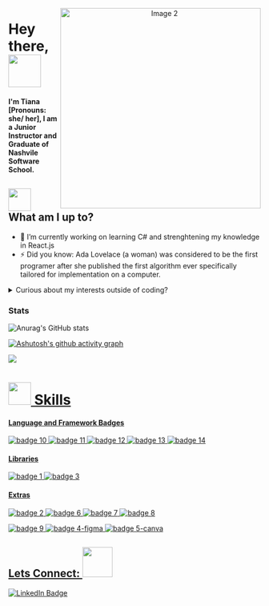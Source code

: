 <p align="center">
  
  <img align="right" src="https://i.etsystatic.com/26891008/r/il/da2385/2935046038/il_fullxfull.2935046038_cf92.jpg" alt="Image 2" width="400" />


<h1>
  Hey there, 
  <img src="https://media.tenor.com/DcDYpWonGbIAAAAj/budding-pop-cute.gif" width="65px"/>
</h1>

<h4>
I'm Tiana [Pronouns: she/ her], I am a Junior Instructor and Graduate of Nashvile Software School. 
</h4> 

##  <img src="https://media.tenor.com/ZradFz5PxssAAAAj/mimibubu.gif" width="45px"/> What am I up to?
- 🔭 I’m currently working on learning C# and strenghtening my knowledge in React.js
- ⚡ Did you know: Ada Lovelace (a woman) was considered to be the first programer after she published the first algorithm ever specifically tailored for implementation on a computer.
<details> 
  <summary> Curious about my interests outside of coding? </summary>
<h4> Currently I run a lanuage learning server on discord. I am also the leader of a skate group (The Collective) dedicated to creating safe spaces for black skaters and skaters of color. </h4>
  <div>
    <h2> I have a strong love for: </h2> 
    <li> Running </li>
    <li> Climbing </li>
    <li> Crafting new things </li>  
  </div> 
  <div> 
     <h2> My passions are: </h2> 
    <li> Discussing black women in tech </li>
    <li> Music </li>
    <li> Cooking </li>
    <li> Building Community </li>
  </div>
</details>


### Stats


![Anurag's GitHub stats](https://github-readme-stats.vercel.app/api?username=trobinson1097&theme=material-palenight&show_icons=true)

[![Ashutosh's github activity graph](https://github-readme-activity-graph.cyclic.app/graph?username=trobinson1097&bg_color=292d3e&color=a6accd&line=89ddff&point=c692ea&area=true&hide_border=true)](https://github.com/ashutosh00710/github-readme-activity-graph)


<a href="https://github.com/anuraghazra/github-readme-stats">
  <img align="center" src=(https://github-readme-stats.vercel.app/api?username=trobinson1097&theme=dracula&show_icons=true)
</a>
  
# <img src="https://media.tenor.com/t-xvgPEJkZAAAAAj/mimibubu.gif" width="45px">  Skills

#### Language and Framework Badges
![badge 10](https://img.shields.io/badge/Python-FFD43B?style=for-the-badge&logo=python&logoColor=blue)
![badge 11](https://img.shields.io/badge/JavaScript-323330?style=for-the-badge&logo=javascript&logoColor=F7DF1E)
![badge 12](https://img.shields.io/badge/HTML5-E34F26?style=for-the-badge&logo=html5&logoColor=white)
![badge 13](https://img.shields.io/badge/CSS3-1572B6?style=for-the-badge&logo=css3&logoColor=white)
![badge 14](https://img.shields.io/badge/json-5E5C5C?style=for-the-badge&logo=json&logoColor=white)

#### Libraries 
![badge 1](https://img.shields.io/badge/Django-092E20?style=for-the-badge&logo=django&logoColor=green)
![badge 3](https://img.shields.io/badge/React-20232A?style=for-the-badge&logo=react&logoColor=61DAFB)

#### Extras
![badge 2](https://img.shields.io/badge/Postman-FF6C37?style=for-the-badge&logo=Postman&logoColor=white)
![badge 6](https://img.shields.io/badge/PostgreSQL-316192?style=for-the-badge&logo=postgresql&logoColor=white)
![badge 7](https://img.shields.io/badge/MySQL-005C84?style=for-the-badge&logo=mysql&logoColor=white)
![badge 8](https://img.shields.io/badge/GIT-E44C30?style=for-the-badge&logo=git&logoColor=white)

![badge 9](https://img.shields.io/badge/Trello-0052CC?style=for-the-badge&logo=trello&logoColor=white)
![badge 4-figma](https://img.shields.io/badge/Figma-F24E1E?style=for-the-badge&logo=figma&logoColor=white)
![badge 5-canva](https://img.shields.io/badge/Canva-%2300C4CC.svg?&style=for-the-badge&logo=Canva&logoColor=white)

## Lets Connect: <img src="https://media.tenor.com/Q8_huSjAs6kAAAAj/connect.gif" width="60px"/>
<a href="https://www.linkedin.com/in/lechrsty/](https://www.linkedin.com/in/tiana-rob/">
   <img  src="https://img.shields.io/badge/LinkedIn-blue?style=for-the-badge&logo=linkedin&logoColor=white" alt="LinkedIn Badge"/>
</a>
